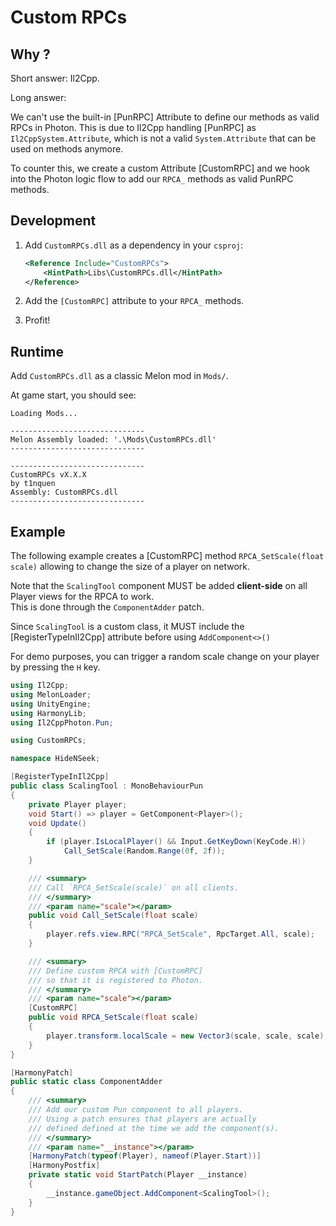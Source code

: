 # Custom RPCs

## Why ?

Short answer: Il2Cpp.

Long answer:

We can't use the built-in [PunRPC] Attribute to define our methods as valid RPCs in Photon.
This is due to Il2Cpp handling [PunRPC] as `Il2CppSystem.Attribute`, which is not a valid `System.Attribute` that can be used on methods anymore.

To counter this, we create a custom Attribute [CustomRPC] and we hook into the Photon logic flow to add our `RPCA_` methods as valid PunRPC methods.

## Development

1. Add `CustomRPCs.dll` as a dependency in your `csproj`:

    ```xml
    <Reference Include="CustomRPCs">
        <HintPath>Libs\CustomRPCs.dll</HintPath>
    </Reference>
    ```
2. Add the `[CustomRPC]` attribute to your `RPCA_` methods.
3. Profit!


## Runtime

Add `CustomRPCs.dll` as a classic Melon mod in `Mods/`.

At game start, you should see:

```
Loading Mods...

------------------------------
Melon Assembly loaded: '.\Mods\CustomRPCs.dll'
------------------------------

------------------------------
CustomRPCs vX.X.X
by t1nquen
Assembly: CustomRPCs.dll
------------------------------
```

## Example

The following example creates a [CustomRPC] method `RPCA_SetScale(float scale)` allowing to change the size of a player on network.  

Note that the `ScalingTool` component MUST be added **client-side** on all Player views for the RPCA to work.  
This is done through the `ComponentAdder` patch.
  
Since `ScalingTool` is a custom class, it MUST include the [RegisterTypeInIl2Cpp] attribute before using `AddComponent<>()`

For demo purposes, you can trigger a random scale change on your player by pressing the `H` key.

```C#
using Il2Cpp;
using MelonLoader;
using UnityEngine;
using HarmonyLib;
using Il2CppPhoton.Pun;

using CustomRPCs;

namespace HideNSeek;

[RegisterTypeInIl2Cpp]
public class ScalingTool : MonoBehaviourPun
{
    private Player player;
    void Start() => player = GetComponent<Player>();
    void Update()
    {
        if (player.IsLocalPlayer() && Input.GetKeyDown(KeyCode.H))
            Call_SetScale(Random.Range(0f, 2f));
    }

    /// <summary>
    /// Call `RPCA_SetScale(scale)` on all clients.
    /// </summary>
    /// <param name="scale"></param>
    public void Call_SetScale(float scale)
    {
        player.refs.view.RPC("RPCA_SetScale", RpcTarget.All, scale);
    }

    /// <summary>
    /// Define custom RPCA with [CustomRPC]
    /// so that it is registered to Photon.
    /// </summary>
    /// <param name="scale"></param>
    [CustomRPC]
    public void RPCA_SetScale(float scale)
    {
        player.transform.localScale = new Vector3(scale, scale, scale);
    }
}

[HarmonyPatch]
public static class ComponentAdder
{
    /// <summary>
    /// Add our custom Pun component to all players.
    /// Using a patch ensures that players are actually
    /// defined defined at the time we add the component(s).
    /// </summary>
    /// <param name="__instance"></param>
    [HarmonyPatch(typeof(Player), nameof(Player.Start))]
    [HarmonyPostfix]
    private static void StartPatch(Player __instance)
    {
        __instance.gameObject.AddComponent<ScalingTool>();
    }
}
```